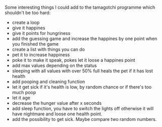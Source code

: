 Some interesting things I could add to the
tamagotchi programme which shouldn't be too hard:

* create a loop
* give it happines
* give it points for hungriness
* add the guessing game and increase the happines by one point when you finished the game
* create a list with things you can do
* pet it to increase happiness
* poke it to make it speak, pokes let it loose a happines point
* add max values depending on the status
* sleeping with all values with over 50% full heals the pet if it has lost health
* add pooping and cleaning function
* let it get sick if it's health is low, by random chance or if there's too much poop
* let it age
* decrease the hunger value after x seconds
* add sleep function, you have to switch the lights off otherwise it will have nightmare and loose one health point.
* add the possibility to get sick. Maybe compare two random numbers. 